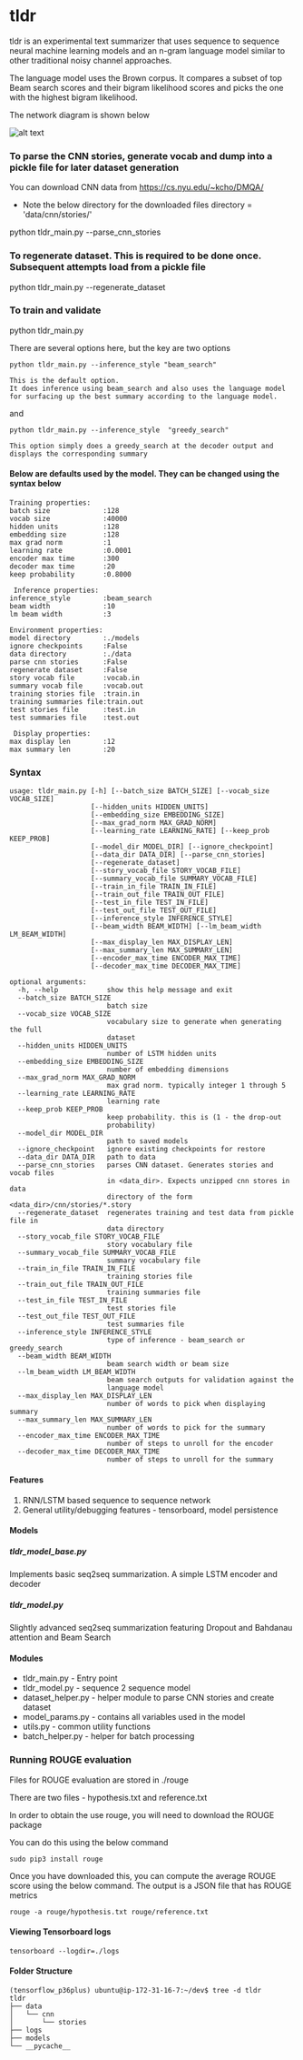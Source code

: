 # tldr

tldr is an experimental text summarizer that uses sequence to sequence neural machine learning models and an n-gram language model similar to other traditional noisy channel approaches. 

The language model uses the Brown corpus. It compares a subset of top Beam search scores and their bigram likelihood scores and picks the one with the highest bigram likelihood.

The network diagram is shown below

![alt text](https://github.com/dorairajsanjay/tldr/blob/master/tldr_network_diagram.png)

### To parse the CNN stories, generate vocab and dump into a pickle file for later dataset generation

You can download CNN data from https://cs.nyu.edu/~kcho/DMQA/

* Note the below directory for the downloaded files directory = 'data/cnn/stories/'

python tldr_main.py --parse_cnn_stories

### To regenerate dataset. This is required to be done once. Subsequent attempts load from a pickle file
python tldr_main.py --regenerate_dataset

### To train and validate 
python tldr_main.py 

There are several options here, but the key are two options
```
python tldr_main.py --inference_style "beam_search"

This is the default option.
It does inference using beam_search and also uses the language model for surfacing up the best summary according to the language model.
```
and
```
python tldr_main.py --inference_style  "greedy_search"

This option simply does a greedy_search at the decoder output and displays the corresponding summary
```

#### Below are defaults used by the model. They can be changed using the syntax below

```
Training properties:
batch size             :128
vocab size             :40000
hidden units           :128
embedding size         :128
max grad norm          :1
learning rate          :0.0001
encoder max time       :300
decoder max time       :20
keep probability       :0.8000

 Inference properties:
inference_style        :beam_search
beam width             :10
lm beam width          :3

Environment properties:
model directory        :./models
ignore checkpoints     :False
data directory         :./data
parse cnn stories      :False
regenerate dataset     :False
story vocab file       :vocab.in
summary vocab file     :vocab.out
training stories file  :train.in
training summaries file:train.out
test stories file      :test.in
test summaries file    :test.out

 Display properties:
max display len        :12
max summary len        :20
```
### Syntax
```
usage: tldr_main.py [-h] [--batch_size BATCH_SIZE] [--vocab_size VOCAB_SIZE]
                    [--hidden_units HIDDEN_UNITS]
                    [--embedding_size EMBEDDING_SIZE]
                    [--max_grad_norm MAX_GRAD_NORM]
                    [--learning_rate LEARNING_RATE] [--keep_prob KEEP_PROB]
                    [--model_dir MODEL_DIR] [--ignore_checkpoint]
                    [--data_dir DATA_DIR] [--parse_cnn_stories]
                    [--regenerate_dataset]
                    [--story_vocab_file STORY_VOCAB_FILE]
                    [--summary_vocab_file SUMMARY_VOCAB_FILE]
                    [--train_in_file TRAIN_IN_FILE]
                    [--train_out_file TRAIN_OUT_FILE]
                    [--test_in_file TEST_IN_FILE]
                    [--test_out_file TEST_OUT_FILE]
                    [--inference_style INFERENCE_STYLE]
                    [--beam_width BEAM_WIDTH] [--lm_beam_width LM_BEAM_WIDTH]
                    [--max_display_len MAX_DISPLAY_LEN]
                    [--max_summary_len MAX_SUMMARY_LEN]
                    [--encoder_max_time ENCODER_MAX_TIME]
                    [--decoder_max_time DECODER_MAX_TIME]

optional arguments:
  -h, --help            show this help message and exit
  --batch_size BATCH_SIZE
                        batch size
  --vocab_size VOCAB_SIZE
                        vocabulary size to generate when generating the full
                        dataset
  --hidden_units HIDDEN_UNITS
                        number of LSTM hidden units
  --embedding_size EMBEDDING_SIZE
                        number of embedding dimensions
  --max_grad_norm MAX_GRAD_NORM
                        max grad norm. typically integer 1 through 5
  --learning_rate LEARNING_RATE
                        learning rate
  --keep_prob KEEP_PROB
                        keep probability. this is (1 - the drop-out
                        probability)
  --model_dir MODEL_DIR
                        path to saved models
  --ignore_checkpoint   ignore existing checkpoints for restore
  --data_dir DATA_DIR   path to data
  --parse_cnn_stories   parses CNN dataset. Generates stories and vocab files
                        in <data_dir>. Expects unzipped cnn stores in data
                        directory of the form <data_dir>/cnn/stories/*.story
  --regenerate_dataset  regenerates training and test data from pickle file in
                        data directory
  --story_vocab_file STORY_VOCAB_FILE
                        story vocabulary file
  --summary_vocab_file SUMMARY_VOCAB_FILE
                        summary vocabulary file
  --train_in_file TRAIN_IN_FILE
                        training stories file
  --train_out_file TRAIN_OUT_FILE
                        training summaries file
  --test_in_file TEST_IN_FILE
                        test stories file
  --test_out_file TEST_OUT_FILE
                        test summaries file
  --inference_style INFERENCE_STYLE
                        type of inference - beam_search or greedy_search
  --beam_width BEAM_WIDTH
                        beam search width or beam size
  --lm_beam_width LM_BEAM_WIDTH
                        beam search outputs for validation against the
                        language model
  --max_display_len MAX_DISPLAY_LEN
                        number of words to pick when displaying summary
  --max_summary_len MAX_SUMMARY_LEN
                        number of words to pick for the summary
  --encoder_max_time ENCODER_MAX_TIME
                        number of steps to unroll for the encoder
  --decoder_max_time DECODER_MAX_TIME
                        number of steps to unroll for the summary
  ```  
  #### Features
  
  1. RNN/LSTM based sequence to sequence network
  2. General utility/debugging features - tensorboard, model persistence
  
  #### Models
  
  ##### tldr_model_base.py
  
  Implements basic seq2seq summarization. A simple LSTM encoder and decoder
  
  ##### tldr_model.py
  
  Slightly advanced seq2seq summarization featuring Dropout and Bahdanau attention and Beam Search
  
  #### Modules
  
  * tldr_main.py - Entry point
  * tldr_model.py - sequence 2 sequence model
  * dataset_helper.py - helper module to parse CNN stories and create dataset
  * model_params.py - contains all variables used in the model
  * utils.py - common utility functions
  * batch_helper.py - helper for batch processing
  
  ### Running ROUGE evaluation
  
  Files for ROUGE evaluation are stored in ./rouge
  
  There are two files - hypothesis.txt and reference.txt
  
  In order to obtain the use rouge, you will need to download the ROUGE package
  
  You can do this using the below command
  
  ```
  sudo pip3 install rouge
  ```
  
  Once you have downloaded this, you can compute the average ROUGE score using the below command. The output is a JSON file that has ROUGE metrics
  
  ```
  rouge -a rouge/hypothesis.txt rouge/reference.txt
  ```
  
  #### Viewing Tensorboard logs
  
  ```
  tensorboard --logdir=./logs
  ```
  
  #### Folder Structure
  ```
  (tensorflow_p36plus) ubuntu@ip-172-31-16-7:~/dev$ tree -d tldr
tldr
├── data
│   └── cnn
│       └── stories
├── logs
├── models
└── __pycache__
```
